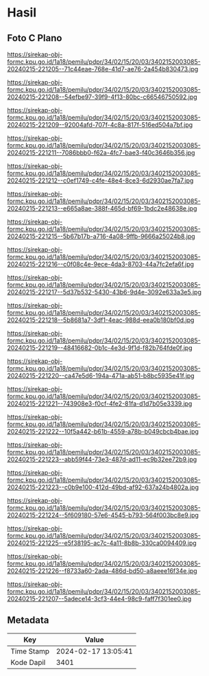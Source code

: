 # Hasil

## Foto C Plano

https://sirekap-obj-formc.kpu.go.id/1a18/pemilu/pdpr/34/02/15/20/03/3402152003085-20240215-221205--71c44eae-768e-41d7-ae76-2a454b830473.jpg

https://sirekap-obj-formc.kpu.go.id/1a18/pemilu/pdpr/34/02/15/20/03/3402152003085-20240215-221208--54efbe97-39f9-4f13-80bc-c66546750592.jpg

https://sirekap-obj-formc.kpu.go.id/1a18/pemilu/pdpr/34/02/15/20/03/3402152003085-20240215-221209--92004afd-707f-4c8a-817f-516ed504a7bf.jpg

https://sirekap-obj-formc.kpu.go.id/1a18/pemilu/pdpr/34/02/15/20/03/3402152003085-20240215-221211--7086bbb0-f62a-4fc7-bae3-f40c3646b356.jpg

https://sirekap-obj-formc.kpu.go.id/1a18/pemilu/pdpr/34/02/15/20/03/3402152003085-20240215-221212--c0ef1749-c4fe-48e4-8ce3-6d2930ae7fa7.jpg

https://sirekap-obj-formc.kpu.go.id/1a18/pemilu/pdpr/34/02/15/20/03/3402152003085-20240215-221213--e665a8ae-388f-465d-bf69-1bdc2e48638e.jpg

https://sirekap-obj-formc.kpu.go.id/1a18/pemilu/pdpr/34/02/15/20/03/3402152003085-20240215-221215--5b67b17b-a716-4a08-9ffb-9666a25024b8.jpg

https://sirekap-obj-formc.kpu.go.id/1a18/pemilu/pdpr/34/02/15/20/03/3402152003085-20240215-221216--c0f08c4e-9ece-4da3-8703-44a7fc2efa6f.jpg

https://sirekap-obj-formc.kpu.go.id/1a18/pemilu/pdpr/34/02/15/20/03/3402152003085-20240215-221217--5d37b532-5430-43b6-9d4e-3092e633a3e5.jpg

https://sirekap-obj-formc.kpu.go.id/1a18/pemilu/pdpr/34/02/15/20/03/3402152003085-20240215-221218--5b8681a7-3df1-4eac-988d-eea0b180bf0d.jpg

https://sirekap-obj-formc.kpu.go.id/1a18/pemilu/pdpr/34/02/15/20/03/3402152003085-20240215-221219--48416682-0b1c-4e3d-9f1d-f82b764fde0f.jpg

https://sirekap-obj-formc.kpu.go.id/1a18/pemilu/pdpr/34/02/15/20/03/3402152003085-20240215-221220--ca47e5d6-194a-471a-ab51-b8bc5935e41f.jpg

https://sirekap-obj-formc.kpu.go.id/1a18/pemilu/pdpr/34/02/15/20/03/3402152003085-20240215-221221--743908e3-f0cf-4fe2-81fa-d1d7b05e3339.jpg

https://sirekap-obj-formc.kpu.go.id/1a18/pemilu/pdpr/34/02/15/20/03/3402152003085-20240215-221222--10f5a442-b61b-4559-a78b-b049cbcb4bae.jpg

https://sirekap-obj-formc.kpu.go.id/1a18/pemilu/pdpr/34/02/15/20/03/3402152003085-20240215-221223--abb59f44-73e3-487d-ad11-ec9b32ee72b9.jpg

https://sirekap-obj-formc.kpu.go.id/1a18/pemilu/pdpr/34/02/15/20/03/3402152003085-20240215-221223--c0b9e100-412d-49bd-af92-637a24b4802a.jpg

https://sirekap-obj-formc.kpu.go.id/1a18/pemilu/pdpr/34/02/15/20/03/3402152003085-20240215-221224--5f609180-57e6-4545-b793-564f003bc8e9.jpg

https://sirekap-obj-formc.kpu.go.id/1a18/pemilu/pdpr/34/02/15/20/03/3402152003085-20240215-221225--e5f38195-ac7c-4a11-8b8b-330ca0094409.jpg

https://sirekap-obj-formc.kpu.go.id/1a18/pemilu/pdpr/34/02/15/20/03/3402152003085-20240215-221226--f8733a60-2ada-486d-bd50-a8aeee16f34e.jpg

https://sirekap-obj-formc.kpu.go.id/1a18/pemilu/pdpr/34/02/15/20/03/3402152003085-20240215-221207--5adece14-3cf3-44e4-98c9-faff7f301ee0.jpg


## Metadata

| Key        | Value               |
| ---------- | ------------------- |
| Time Stamp | 2024-02-17 13:05:41 |
| Kode Dapil | 3401                |



